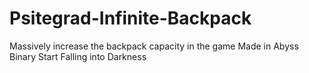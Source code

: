 # Psitegrad-Infinite-Backpack
Massively increase the backpack capacity in the game Made in Abyss Binary Start Falling into Darkness

